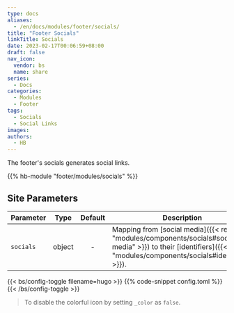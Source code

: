 ```yaml
---
type: docs
aliases:
  - /en/docs/modules/footer/socials/
title: "Footer Socials"
linkTitle: Socials
date: 2023-02-17T00:06:59+08:00
draft: false
nav_icon:
  vendor: bs
  name: share
series:
  - Docs
categories:
  - Modules
  - Footer
tags:
  - Socials
  - Social Links
images:
authors:
  - HB
---
```


The footer's socials generates social links.

<!--more-->

{{% hb-module "footer/modules/socials" %}}

## Site Parameters

| Parameter |  Type  | Default | Description                                     |
| --------- | :----: | :-----: | ----------------------------------------------- |
| `socials` | object |    -    | Mapping from [social media]({{< ref "modules/components/socials#socials-media" >}}) to their [identifiers]({{< ref "modules/components/socials#identifiers" >}}). |

{{< bs/config-toggle filename=hugo >}}
{{% code-snippet config.toml %}}
{{< /bs/config-toggle >}}

> To disable the colorful icon by setting `_color` as `false`.
